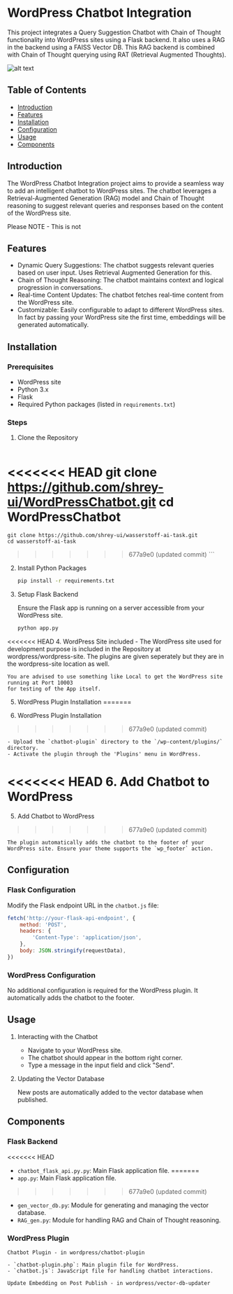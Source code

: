 # WordPress Chatbot Integration

This project integrates a Query Suggestion Chatbot with Chain of Thought functionality into WordPress sites using a Flask backend. 
It also uses a RAG in the backend using a FAISS Vector DB. This RAG backend is combined with Chain of Thought querying using RAT (Retrieval Augmented Thoughts).

![alt text](https://github.com/shrey-ui/WordPressChatbot/assets/RAT_pic.png?raw=true)

## Table of Contents

- [Introduction](#introduction)
- [Features](#features)
- [Installation](#installation)
- [Configuration](#configuration)
- [Usage](#usage)
- [Components](#components)

## Introduction

The WordPress Chatbot Integration project aims to provide a seamless way to add an intelligent chatbot to WordPress sites. The chatbot leverages a Retrieval-Augmented Generation (RAG) model and Chain of Thought reasoning to suggest relevant queries and responses based on the content of the WordPress site.

Please NOTE - This is not 

## Features

- Dynamic Query Suggestions: The chatbot suggests relevant queries based on user input. Uses Retrieval Augmented Generation for this.
- Chain of Thought Reasoning: The chatbot maintains context and logical progression in conversations.
- Real-time Content Updates: The chatbot fetches real-time content from the WordPress site.
- Customizable: Easily configurable to adapt to different WordPress sites. In fact by passing your WordPress site the first time, 
				embeddings will be generated automatically.

## Installation

### Prerequisites

- WordPress site
- Python 3.x
- Flask
- Required Python packages (listed in `requirements.txt`)

### Steps

1. Clone the Repository

    ```bash
<<<<<<< HEAD
    git clone https://github.com/shrey-ui/WordPressChatbot.git
    cd WordPressChatbot
=======
    git clone https://github.com/shrey-ui/wasserstoff-ai-task.git
    cd wasserstoff-ai-task
>>>>>>> 677a9e0 (updated commit)
    ```

2. Install Python Packages

    ```bash
    pip install -r requirements.txt
    ```

3. Setup Flask Backend

    Ensure the Flask app is running on a server accessible from your WordPress site.

    ```bash
    python app.py
    ```
<<<<<<< HEAD
4. WordPress Site included - 
    The WordPress site used for development purpose is included in the Repository
    at wordpress/wordpress-site. The plugins are given seperately but they are in the 
    wordpress-site location as well.

    You are advised to use something like Local to get the WordPress site running at Port 10003
    for testing of the App itself.


5. WordPress Plugin Installation
=======

4. WordPress Plugin Installation
>>>>>>> 677a9e0 (updated commit)

    - Upload the `chatbot-plugin` directory to the `/wp-content/plugins/` directory.
    - Activate the plugin through the 'Plugins' menu in WordPress.

<<<<<<< HEAD
6. Add Chatbot to WordPress
=======
5. Add Chatbot to WordPress
>>>>>>> 677a9e0 (updated commit)

    The plugin automatically adds the chatbot to the footer of your WordPress site. Ensure your theme supports the `wp_footer` action.

## Configuration

### Flask Configuration

Modify the Flask endpoint URL in the `chatbot.js` file:

```javascript
fetch('http://your-flask-api-endpoint', {
    method: 'POST',
    headers: {
        'Content-Type': 'application/json',
    },
    body: JSON.stringify(requestData),
})
```

### WordPress Configuration

No additional configuration is required for the WordPress plugin. It automatically adds the chatbot to the footer.

## Usage

1. Interacting with the Chatbot

    - Navigate to your WordPress site.
    - The chatbot should appear in the bottom right corner.
    - Type a message in the input field and click "Send".

2. Updating the Vector Database

    New posts are automatically added to the vector database when published. 

## Components

### Flask Backend

<<<<<<< HEAD
- `chatbot_flask_api.py.py`: Main Flask application file.
=======
- `app.py`: Main Flask application file.
>>>>>>> 677a9e0 (updated commit)
- `gen_vector_db.py`: Module for generating and managing the vector database.
- `RAG_gen.py`: Module for handling RAG and Chain of Thought reasoning.

### WordPress Plugin
	
	Chatbot Plugin - in wordpress/chatbot-plugin

	- `chatbot-plugin.php`: Main plugin file for WordPress.
	- `chatbot.js`: JavaScript file for handling chatbot interactions.

	Update Embedding on Post Publish - in wordpress/vector-db-updater





